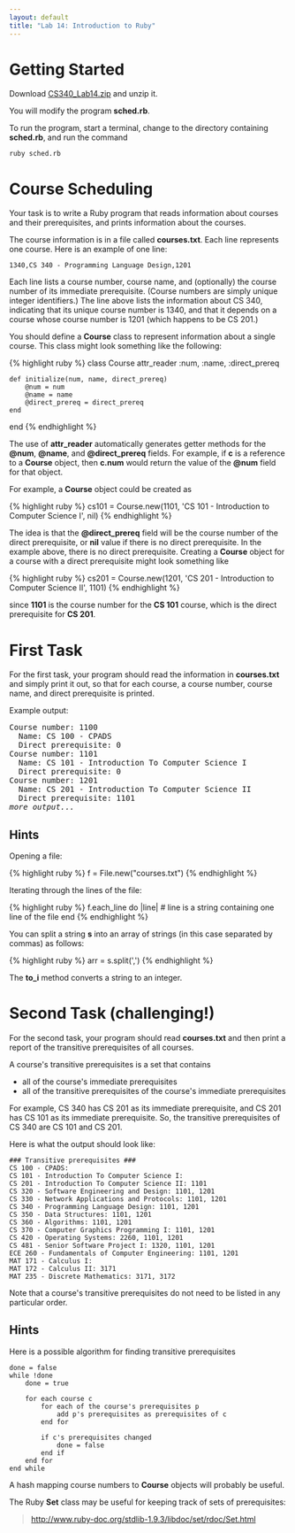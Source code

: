 ```yaml
---
layout: default
title: "Lab 14: Introduction to Ruby"
---
```


Getting Started
===============

Download [CS340\_Lab14.zip](CS340_Lab14.zip) and unzip it.

You will modify the program **sched.rb**.

To run the program, start a terminal, change to the directory containing **sched.rb**, and run the command

    ruby sched.rb

Course Scheduling
=================

Your task is to write a Ruby program that reads information about courses and their prerequisites, and prints information about the courses.

The course information is in a file called **courses.txt**. Each line represents one course. Here is an example of one line:

    1340,CS 340 - Programming Language Design,1201

Each line lists a course number, course name, and (optionally) the course number of its immediate prerequisite. (Course numbers are simply unique integer identifiers.) The line above lists the information about CS 340, indicating that its unique course number is 1340, and that it depends on a course whose course number is 1201 (which happens to be CS 201.)

You should define a **Course** class to represent information about a single course. This class might look something like the following:

{% highlight ruby %}
class Course
    attr_reader :num, :name, :direct_prereq

    def initialize(num, name, direct_prereq)
        @num = num
        @name = name
        @direct_prereq = direct_prereq
    end
end
{% endhighlight %}

The use of **attr\_reader** automatically generates getter methods for the **@num**, **@name**, and **@direct\_prereq** fields. For example, if **c** is a reference to a **Course** object, then **c.num** would return the value of the **@num** field for that object.

For example, a **Course** object could be created as

{% highlight ruby %}
cs101 = Course.new(1101, 'CS 101 - Introduction to Computer Science I', nil)
{% endhighlight %}

The idea is that the **@direct_prereq** field will be the course number of the direct prerequisite, or **nil** value if there is no direct prerequisite. In the example above, there is no direct prerequisite. Creating a **Course** object for a course with a direct prerequisite might look something like

{% highlight ruby %}
cs201 = Course.new(1201, 'CS 201 - Introduction to Computer Science II', 1101)
{% endhighlight %}

since **1101** is the course number for the **CS 101** course, which is the direct prerequisite for **CS 201**.

First Task
==========

For the first task, your program should read the information in **courses.txt** and simply print it out, so that for each course, a course number, course name, and direct prerequisite is printed.

Example output:

<pre>
Course number: 1100
  Name: CS 100 - CPADS
  Direct prerequisite: 0
Course number: 1101
  Name: CS 101 - Introduction To Computer Science I
  Direct prerequisite: 0
Course number: 1201
  Name: CS 201 - Introduction To Computer Science II
  Direct prerequisite: 1101
<i>more output...</i>
</pre>

Hints
-----

Opening a file:

{% highlight ruby %}
f = File.new("courses.txt")
{% endhighlight %}

Iterating through the lines of the file:

{% highlight ruby %}
f.each_line do |line|
    # line is a string containing one line of the file
end
{% endhighlight %}

You can split a string **s** into an array of strings (in this case separated by commas) as follows:

{% highlight ruby %}
arr = s.split(',')
{% endhighlight %}

The **to\_i** method converts a string to an integer.

Second Task (challenging!)
==========================

For the second task, your program should read **courses.txt** and then print a report of the transitive prerequisites of all courses.

A course's transitive prerequisites is a set that contains

-   all of the course's immediate prerequisites
-   all of the transitive prerequisites of the course's immediate prerequisites

For example, CS 340 has CS 201 as its immediate prerequisite, and CS 201 has CS 101 as its immediate prerequisite. So, the transitive prerequisites of CS 340 are CS 101 and CS 201.

Here is what the output should look like:

    ### Transitive prerequisites ###
    CS 100 - CPADS: 
    CS 101 - Introduction To Computer Science I: 
    CS 201 - Introduction To Computer Science II: 1101
    CS 320 - Software Engineering and Design: 1101, 1201
    CS 330 - Network Applications and Protocols: 1101, 1201
    CS 340 - Programming Language Design: 1101, 1201
    CS 350 - Data Structures: 1101, 1201
    CS 360 - Algorithms: 1101, 1201
    CS 370 - Computer Graphics Programming I: 1101, 1201
    CS 420 - Operating Systems: 2260, 1101, 1201
    CS 481 - Senior Software Project I: 1320, 1101, 1201
    ECE 260 - Fundamentals of Computer Engineering: 1101, 1201
    MAT 171 - Calculus I: 
    MAT 172 - Calculus II: 3171
    MAT 235 - Discrete Mathematics: 3171, 3172

Note that a course's transitive prerequisites do not need to be listed in any particular order.

Hints
-----

Here is a possible algorithm for finding transitive prerequisites

    done = false
    while !done
        done = true
    
        for each course c
            for each of the course's prerequisites p
                add p's prerequisites as prerequisites of c
            end for
    
            if c's prerequisites changed
                done = false
            end if
        end for
    end while

A hash mapping course numbers to **Course** objects will probably be useful.

The Ruby **Set** class may be useful for keeping track of sets of prerequisites:

> <http://www.ruby-doc.org/stdlib-1.9.3/libdoc/set/rdoc/Set.html>
